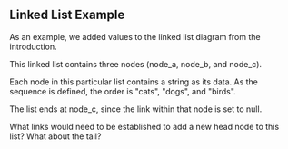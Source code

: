 ## Linked List Example

As an example, we added values to the linked list diagram from the introduction.

This linked list contains three nodes (node_a, node_b, and node_c).

Each node in this particular list contains a string as its data. As the sequence is defined, the order is "cats", "dogs", and "birds".

The list ends at node_c, since the link within that node is set to null.

What links would need to be established to add a new head node to this list? What about the tail?
